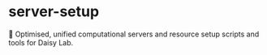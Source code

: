 # server-setup
🌼 Optimised, unified computational servers and resource setup scripts and tools for Daisy Lab.
